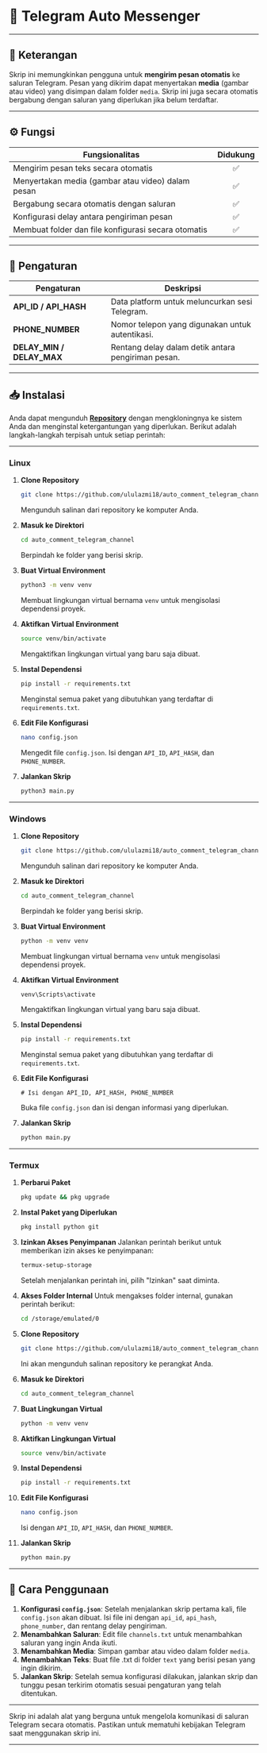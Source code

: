 # 🌟 Telegram Auto Messenger

---

## 📜 Keterangan
Skrip ini memungkinkan pengguna untuk **mengirim pesan otomatis** ke saluran Telegram. Pesan yang dikirim dapat menyertakan **media** (gambar atau video) yang disimpan dalam folder `media`. Skrip ini juga secara otomatis bergabung dengan saluran yang diperlukan jika belum terdaftar.

---

## ⚙️ Fungsi
| Fungsionalitas                                                | Didukung |
|-------------------------------------------------------------|:--------:|
| Mengirim pesan teks secara otomatis                          |    ✅    |
| Menyertakan media (gambar atau video) dalam pesan           |    ✅    |
| Bergabung secara otomatis dengan saluran                     |    ✅    |
| Konfigurasi delay antara pengiriman pesan                   |    ✅    |
| Membuat folder dan file konfigurasi secara otomatis          |    ✅    |

---

## 🔧 Pengaturan
| Pengaturan               | Deskripsi                                                                                                                   |
|--------------------------|----------------------------------------------------------------------------------------------------------------------------|
| **API_ID / API_HASH**    | Data platform untuk meluncurkan sesi Telegram.                                                                           |
| **PHONE_NUMBER**         | Nomor telepon yang digunakan untuk autentikasi.                                                                          |
| **DELAY_MIN / DELAY_MAX**| Rentang delay dalam detik antara pengiriman pesan.                                                                        |

---

## 📥 Instalasi
Anda dapat mengunduh [**Repository**](https://github.com/username/repo) dengan mengkloningnya ke sistem Anda dan menginstal ketergantungan yang diperlukan. Berikut adalah langkah-langkah terpisah untuk setiap perintah:

---
### Linux
1. **Clone Repository**
   ```bash
   git clone https://github.com/ululazmi18/auto_comment_telegram_channel.git
   ```
   Mengunduh salinan dari repository ke komputer Anda.

2. **Masuk ke Direktori**
   ```bash
   cd auto_comment_telegram_channel
   ```
   Berpindah ke folder yang berisi skrip.

3. **Buat Virtual Environment**
   ```bash
   python3 -m venv venv
   ```
   Membuat lingkungan virtual bernama `venv` untuk mengisolasi dependensi proyek.

4. **Aktifkan Virtual Environment**
   ```bash
   source venv/bin/activate
   ```
   Mengaktifkan lingkungan virtual yang baru saja dibuat.

5. **Instal Dependensi**
   ```bash
   pip install -r requirements.txt
   ```
   Menginstal semua paket yang dibutuhkan yang terdaftar di `requirements.txt`.

6. **Edit File Konfigurasi**
   ```bash
   nano config.json
   ```
   Mengedit file `config.json`. Isi dengan `API_ID`, `API_HASH`, dan `PHONE_NUMBER`.

7. **Jalankan Skrip**
   ```bash
   python3 main.py
   ```
---
### Windows
1. **Clone Repository**
   ```bash
   git clone https://github.com/ululazmi18/auto_comment_telegram_channel.git
   ```
   Mengunduh salinan dari repository ke komputer Anda.

2. **Masuk ke Direktori**
   ```bash
   cd auto_comment_telegram_channel
   ```
   Berpindah ke folder yang berisi skrip.

3. **Buat Virtual Environment**
   ```bash
   python -m venv venv
   ```
   Membuat lingkungan virtual bernama `venv` untuk mengisolasi dependensi proyek.

4. **Aktifkan Virtual Environment**
   ```bash
   venv\Scripts\activate
   ```
   Mengaktifkan lingkungan virtual yang baru saja dibuat.

5. **Instal Dependensi**
   ```bash
   pip install -r requirements.txt
   ```
   Menginstal semua paket yang dibutuhkan yang terdaftar di `requirements.txt`.

6. **Edit File Konfigurasi**
   ```plaintext
   # Isi dengan API_ID, API_HASH, PHONE_NUMBER
   ```
   Buka file `config.json` dan isi dengan informasi yang diperlukan.

7. **Jalankan Skrip**
   ```bash
   python main.py
   ```

---
### Termux

1. **Perbarui Paket**
   ```bash
   pkg update && pkg upgrade
   ```

2. **Instal Paket yang Diperlukan**
   ```bash
   pkg install python git
   ```

3. **Izinkan Akses Penyimpanan**
   Jalankan perintah berikut untuk memberikan izin akses ke penyimpanan:
   ```bash
   termux-setup-storage
   ```
   Setelah menjalankan perintah ini, pilih "Izinkan" saat diminta.

4. **Akses Folder Internal**
   Untuk mengakses folder internal, gunakan perintah berikut:
   ```bash
   cd /storage/emulated/0
   ```

5. **Clone Repository**
   ```bash
   git clone https://github.com/ululazmi18/auto_comment_telegram_channel.git
   ```
   Ini akan mengunduh salinan repository ke perangkat Anda.

6. **Masuk ke Direktori**
   ```bash
   cd auto_comment_telegram_channel
   ```

7. **Buat Lingkungan Virtual**
   ```bash
   python -m venv venv
   ```

8. **Aktifkan Lingkungan Virtual**
   ```bash
   source venv/bin/activate
   ```

9. **Instal Dependensi**
   ```bash
   pip install -r requirements.txt
   ```

10. **Edit File Konfigurasi**
    ```bash
    nano config.json
    ```
    Isi dengan `API_ID`, `API_HASH`, dan `PHONE_NUMBER`.

11. **Jalankan Skrip**
    ```bash
    python main.py
    ```
---

## 🚀 Cara Penggunaan
1. **Konfigurasi `config.json`**: Setelah menjalankan skrip pertama kali, file `config.json` akan dibuat. Isi file ini dengan `api_id`, `api_hash`, `phone_number`, dan rentang delay pengiriman.
2. **Menambahkan Saluran**: Edit file `channels.txt` untuk menambahkan saluran yang ingin Anda ikuti.
3. **Menambahkan Media**: Simpan gambar atau video dalam folder `media`.
4. **Menambahkan Teks**: Buat file .txt di folder `text` yang berisi pesan yang ingin dikirim.
5. **Jalankan Skrip**: Setelah semua konfigurasi dilakukan, jalankan skrip dan tunggu pesan terkirim otomatis sesuai pengaturan yang telah ditentukan.

---

Skrip ini adalah alat yang berguna untuk mengelola komunikasi di saluran Telegram secara otomatis. Pastikan untuk mematuhi kebijakan Telegram saat menggunakan skrip ini.

--- 
